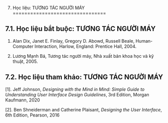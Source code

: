 7. Học liệu: TƯƠNG TÁC NGƯỜI MÁY
================================

7.1. Học liệu bắt buộc: TƯƠNG TÁC NGƯỜI MÁY
-------------------------------------------

1.  Alan Dix, Janet E. Finlay, Gregory D. Abowd, Russell Beale,
    Human-Computer Interaction, Harlow, England: Prentice Hall, 2004.

2.  Lương Mạnh Bá, Tương tác người máy, Nhà xuất bản khoa học và kỹ
    thuật, 2005.

 7.2. Học liệu tham khảo: TƯƠNG TÁC NGƯỜI MÁY
--------------------------------------------

\[1\]. Jeff Johnson, *Designing with the Mind in Mind: Simple Guide to
Understanding User Interface Design Guidelines*, 3rd Edition, Morgan
Kaufmann, 2020

\[2\]. Ben Shneiderman and Catherine Plaisant, *Designing the User
Interface*, 6th Edition, Pearson, 2016

